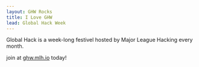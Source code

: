 ```yaml
---
layout: GHW Rocks
title: I Love GHW
lead: Global Hack Week
---
```



Global Hack is a week-long festivel hosted by Major League Hacking every month.

join at [ghw.mlh.io](https://ghw/mlh.io) today!

